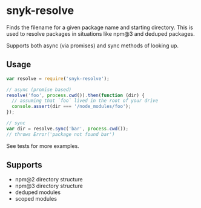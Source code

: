 # snyk-resolve

Finds the filename for a given package name and starting directory. This is used to resolve packages in situations like npm@3 and deduped packages.

Supports both async (via promises) and sync methods of looking up.

## Usage

```js
var resolve = require('snyk-resolve');

// async (promise based)
resolve('foo', process.cwd()).then(function (dir) {
  // assuming that `foo` lived in the root of your drive
  console.assert(dir === '/node_modules/foo');
});

// sync
var dir = resolve.sync('bar', process.cwd());
// throws Error('package not found bar')
```

See tests for more examples.

## Supports

- npm@2 directory structure
- npm@3 directory structure
- deduped modules
- scoped modules
